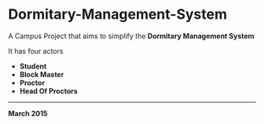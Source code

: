 # Dormitary-Management-System

A Campus Project that aims to simplify the **Dormitary Management System**

It has four actors <br />
 +  **Student** <br />
 +  **Block Master**<br />
 +  **Proctor**<br />
 +  **Head Of Proctors**<br />
 
 
 ---
 **March 2015**
